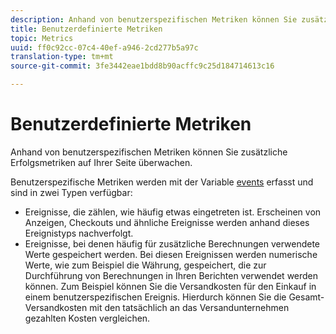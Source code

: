 ```yaml
---
description: Anhand von benutzerspezifischen Metriken können Sie zusätzliche Erfolgsmetriken auf Ihrer Seite überwachen.
title: Benutzerdefinierte Metriken
topic: Metrics
uuid: ff0c92cc-07c4-40ef-a946-2cd277b5a97c
translation-type: tm+mt
source-git-commit: 3fe3442eae1bdd8b90acffc9c25d184714613c16

---
```



# Benutzerdefinierte Metriken

Anhand von benutzerspezifischen Metriken können Sie zusätzliche Erfolgsmetriken auf Ihrer Seite überwachen.

Benutzerspezifische Metriken werden mit der Variable [events](https://docs.adobe.com/content/help/de-DE/analytics/implementation/vars/page-vars/events/events-overview.html) erfasst und sind in zwei Typen verfügbar:

* Ereignisse, die zählen, wie häufig etwas eingetreten ist. Erscheinen von Anzeigen, Checkouts und ähnliche Ereignisse werden anhand dieses Ereignistyps nachverfolgt.
* Ereignisse, bei denen häufig für zusätzliche Berechnungen verwendete Werte gespeichert werden. Bei diesen Ereignissen werden numerische Werte, wie zum Beispiel die Währung, gespeichert, die zur Durchführung von Berechnungen in Ihren Berichten verwendet werden können. Zum Beispiel können Sie die Versandkosten für den Einkauf in einem benutzerspezifischen Ereignis. Hierdurch können Sie die Gesamt-Versandkosten mit den tatsächlich an das Versandunternehmen gezahlten Kosten vergleichen.

